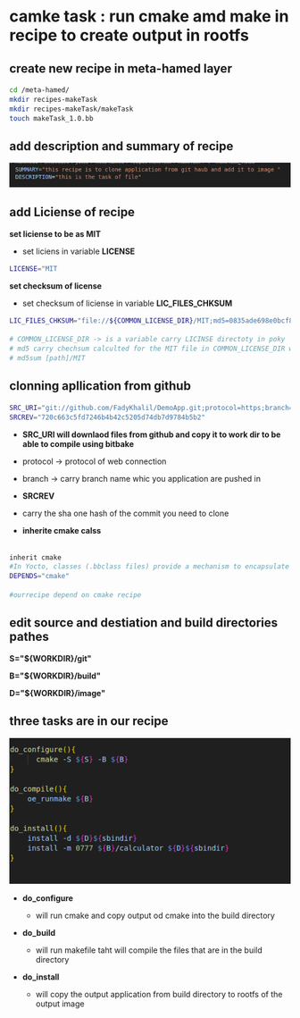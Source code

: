 # camke task : run cmake amd make in recipe to create output in rootfs 

## create new recipe in meta-hamed layer
```bash
cd /meta-hamed/
mkdir recipes-makeTask
mkdir recipes-makeTask/makeTask 
touch makeTask_1.0.bb 
```

## add description and summary of recipe 

![alt text](image.png)

## add Liciense of recipe 
**set liciense to be as MIT** 
- set liciens in variable **LICENSE**
``` bash 
LICENSE="MIT
```

**set checksum of license**
- set checksum of liciense in variable **LIC_FILES_CHKSUM** 

```bash 
LIC_FILES_CHKSUM="file://${COMMON_LICENSE_DIR}/MIT;md5=0835ade698e0bcf8506ecda2f7b4f302"

# COMMON_LICENSE_DIR -> is a variable carry LICINSE directoty in poky 
# md5 carry chechsum calculted for the MIT file in COMMON_LICENSE_DIR wich is calculated by 
# md5sum [path]/MIT 
```

## clonning apllication from github 
```bash 
SRC_URI="git://github.com/FadyKhalil/DemoApp.git;protocol=https;branch=main"
SRCREV="720c663c5fd7246b4b42c5205d74db7d9784b5b2"

``` 
- **SRC_URI will downlaod files from github and copy it to work dir to be able to compile using bitbake**

- protocol -> protocol of web connection 
- branch -> carry branch name whic you application are pushed in 

- **SRCREV**
- carry the sha one hash of the commit you need to clone 

- **inherite cmake calss**
```bash 

inherit cmake
#In Yocto, classes (.bbclass files) provide a mechanism to encapsulate common functionality that can be shared across multiple recipes. They help streamline and standardize the build process, making it easier to manage and maintain complex build systems. Here are the key benefits of using classes in Yocto recipes
DEPENDS="cmake"

#ourrecipe depend on cmake recipe 

```
## edit source and destiation and build directories pathes

**S="${WORKDIR}/git"**

**B="${WORKDIR}/build"**

**D="${WORKDIR}/image"**

## three tasks are in our recipe 

![alt text](image-1.png)


- **do_configure** 

    - will run cmake and copy output od cmake into the build directory 

- **do_build**

    - will run makefile taht will compile the files that are in the build directory 

- **do_install**

    - will copy the output application from build directory to rootfs of the output image 


